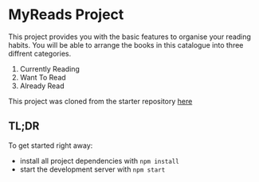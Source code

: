 # MyReads Project

This project provides you with the basic features to organise your reading habits. You will be able to arrange the books in this catalogue into three diffrent categories.

1. Currently Reading
2. Want To Read
3. Already Read

This project was cloned from the starter repository [here](https://github.com/udacity/reactnd-project-myreads-starter)

## TL;DR

To get started right away:

* install all project dependencies with `npm install`
* start the development server with `npm start`
